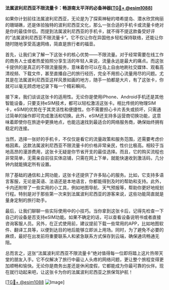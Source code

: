 **法属波利尼西亚不限流量卡：畅游南太平洋的必备神器[[TG💪+ @esim1088](https://t.me/s/esim1088)]**

如果你计划前往法属波利尼西亚，无论是为了探索神秘的塔希提岛、潜水欣赏绚丽的珊瑚礁，还是体验独特的波利尼西亚文化，那么一张合适的手机卡或流量卡绝对是你的最佳伴侣。而提到法属波利尼西亚的手机卡，就不得不提这款备受好评的“法属波利尼西亚不限流量卡”。它不仅让你在异国他乡轻松保持联络，还能让你随时随地享受高速网络，简直是旅行者的福音。

首先，让我们来了解一下这张卡的核心优势——不限流量。对于经常需要在线工作的商务人士或者热爱拍照分享生活的年轻人来说，流量永远是最大的痛点。而这张卡提供的是真正的不限流量服务，意味着你可以在岛上自由地刷社交媒体、观看高清视频、下载文件，甚至直播自己的旅行经历，完全不用担心流量用尽的问题。尤其是在法属波利尼西亚这样风景如画的地方，随手一拍都是大片，有了这张卡，你就可以毫无顾虑地记录下每一个精彩瞬间。

接下来，我们谈谈这张卡的适用性。无论你是使用iPhone、Android手机还是其他智能设备，只要支持eSIM技术，都可以轻松激活这张卡。相比传统的物理SIM卡，eSIM的优势在于其灵活性和便捷性。你不需要担心卡片丢失或损坏，只需通过简单的操作即可完成激活和切换。此外，eSIM还支持多运营商切换功能，这意味着即使你在旅途中更换地点，也能迅速找到最适合的网络服务商，确保始终拥有稳定的连接。

当然，选择一张好的手机卡，不仅仅是看它的流量政策和服务范围，还需要考虑价格因素。这款法属波利尼西亚不限流量卡的价格非常亲民，性价比极高。相较于当地高昂的漫游费用，这张卡无疑是你节省开支的最佳选择。而且，它的购买流程也非常简单，无需亲自前往实体店铺，只需在网上下单，就能快速收到激活码，几分钟内就能搞定所有设置。

除了基础的通信和上网功能，这张卡还提供了许多贴心的服务。比如，它支持多语言客服，无论是英语、法语还是本地语言，你都能得到及时的帮助和支持。此外，卡内还附带了一些实用的小工具，例如地图导航、天气预报等，帮助你更好地规划行程。特别是对于那些第一次来到法属波利尼西亚的游客来说，这些功能简直就是量身定制的旅行助手。

最后，让我们聊聊一些实际使用中的小技巧。当你拿到这张卡后，记得先检查一下自己的设备是否支持eSIM功能。如果不确定的话，可以查看设备说明书或者直接咨询客服人员。另外，在正式使用前，建议提前下载一些常用的APP，比如地图软件、翻译工具等，以便到达目的地后能够立即派上用场。同时，为了避免不必要的麻烦，最好在出发前将重要联系人和紧急联系方式保存到云端，确保通讯畅通无阻。

总而言之，这张“法属波利尼西亚不限流量卡”绝对值得每一位即将踏上这片热带天堂的朋友入手。它不仅解决了旅行中最让人头疼的网络问题，更让整个旅程变得更加顺畅和愉快。无论你是商务出差还是休闲度假，它都能成为你最可靠的伙伴。现在就行动起来吧，让这张卡为你的法属波利尼西亚之旅保驾护航！

[[TG💪+ @esim1088](https://t.me/s/esim1088) ![Image](https://i.postimg.cc/4NQfJmqS/Snipaste-2025-05-13-00-14-12.png)]